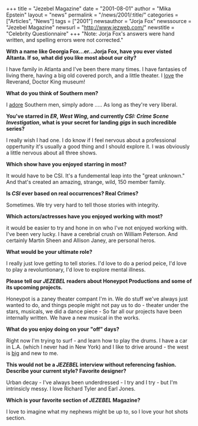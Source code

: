+++
title = "Jezebel Magazine"
date = "2001-08-01"
author = "Mika Epstein"
layout = "news"
permalink = "/news/2001/:title/"
categories = ["Articles", "News"]
tags = ["2001"]
newsauthor = "Jorja Fox"
newssource = "Jezebel Magazine"
newsurl = "http://www.jezweb.com/"
newstitle = "Celebrity Questionnaire"
+++
"Note: Jorja Fox's answers were hand written, and spelling errors were not corrected."

**With a name like Georgia Fox...er...Jorja Fox, have you ever visted Altanta. If so, what did you like most about our city?**

I have family in Atlanta and I've been there many times. I have fantasies of living there, having a big old covered porch, and a little theater. I <U>love</u> the Reverand, Doctor King museum!

**What do you think of Southern men?**

I <U>adore</U> Southern men, simply adore ..... As long as they're very liberal.

**You've starred in *ER*, *West Wing*, and currently *CSI: Crime Scene Investigation*, what is your secret for landing *gigs* in such incredible series?**

  
I really wish I had one. I do know if I feel nervous about a professional oppertunity it's usually a good thing and I should explore it. I was obviously a little nervous about all three shows.

**Which show have you enjoyed starring in most?**  
  
It would have to be CSI. It's a fundemental leap into the "great unknown." And that's created an amazing, strange, wild, 150 member family.

**Is *CSI* ever based on real occurrences? Real Crimes?**

  
Sometimes. We try very hard to tell those stories with integrity.

**Which actors/actresses have you enjoyed working with most?**  
  
it would be easier to try and hone in on who I've not enjoyed working with. I've been very lucky. I have a cerebrial crush on William Peterson. And certainly Martin Sheen and Allison Janey, are personal heros.

**What would be your ultimate role?**  
  
I really just love getting to tell stories. I'd love to do a period peice, I'd love to play a revoluntionary, I'd love to explore mental illness.

**Please tell our *JEZEBEL* readers about Honeypot Productions and some of its upcoming projects.**

  
Honeypot is a zaney theater compant I'm in. We do stuff we've always just wanted to do, and things people might not pay us to do - theater under the stars, musicals, we did a dance piece - So far all our projects have been internally written. We have a new musical in the works.

**What do you enjoy doing on your "off" days?**  
  
Right now I'm trying to surf - and learn how to play the drums. I have a car in L.A. (which I never had in New York) and I like to drive around - the west is <U>big</U> and new to me.

**This would not be a *JEZEBEL* interview without referencing fashion. Describe your current style? Favorite designer?**

  
Urban decay - I've always been underdressed - I try and I try - but I'm intrinsicly messy. I love Richard Tyler and Earl Jones.

**Which is your favorite section of *JEZEBEL* Magazine?**

  
I love to imagine what my nephews might be up to, so I love your hot shots section.
